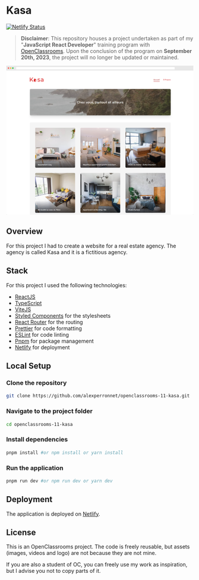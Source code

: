 # Kasa

[![Netlify Status](https://api.netlify.com/api/v1/badges/72d318b5-59e4-4e1b-91e1-b79844e893cf/deploy-status)](https://app.netlify.com/sites/openclassrooms-11-kasa/deploys)

> **Disclaimer**: This repository houses a project undertaken as part of my "**JavaScript React Developer**" training program with [OpenClassrooms](https://openclassrooms.com/). Upon the conclusion of the program on **September 20th, 2023**, the project will no longer be updated or maintained.

![Preview](doc/preview.png)

## Overview

For this project I had to create a website for a real estate agency. The agency is called Kasa and it is a fictitious agency.

## Stack

For this project I used the following technologies:

- [ReactJS](https://reactjs.org/)
- [TypeScript](https://www.typescriptlang.org/)
- [ViteJS](https://vitejs.dev/)
- [Styled Components](https://styled-components.com/) for the stylesheets
- [React Router](https://reactrouter.com/) for the routing
- [Prettier](https://prettier.io/) for code formatting
- [ESLint](https://eslint.org/) for code linting
- [Pnpm](https://pnpm.io/) for package management
- [Netlify](https://www.netlify.com/) for deployment

## Local Setup

### Clone the repository

```bash
git clone https://github.com/alexperronnet/openclassrooms-11-kasa.git
```

### Navigate to the project folder

```bash
cd openclassrooms-11-kasa
```

### Install dependencies

```bash
pnpm install #or npm install or yarn install
```

### Run the application

```bash
pnpm run dev #or npm run dev or yarn dev
```

## Deployment

The application is deployed on [Netlify](https://www.netlify.com/).

## License

This is an OpenClassrooms project. The code is freely reusable, but assets (images, videos and logo) are not because they are not mine.

If you are also a student of OC, you can freely use my work as inspiration, but I advise you not to copy parts of it.
